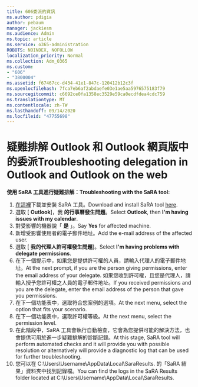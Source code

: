 ```yaml
---
title: 606委派的資訊
ms.author: pdigia
author: pebaum
manager: jackiesm
ms.audience: Admin
ms.topic: article
ms.service: o365-administration
ROBOTS: NOINDEX, NOFOLLOW
localization_priority: Normal
ms.collection: Adm_O365
ms.custom:
- "606"
- "3800004"
ms.assetid: f67467cc-d434-41e1-847c-120412b12c3f
ms.openlocfilehash: 7fca7eb6af2abdaefe03e1ae5aa5976575183f79
ms.sourcegitcommit: c6692ce0fa1358ec3529e59ca0ecdfdea4cdc759
ms.translationtype: MT
ms.contentlocale: zh-TW
ms.lasthandoff: 09/14/2020
ms.locfileid: "47755698"
---
```

# <a name="troubleshooting-delegation-in-outlook-and-outlook-on-the-web"></a><span data-ttu-id="bb0ae-102">疑難排解 Outlook 和 Outlook 網頁版中的委派</span><span class="sxs-lookup"><span data-stu-id="bb0ae-102">Troubleshooting delegation in Outlook and Outlook on the web</span></span>

<span data-ttu-id="bb0ae-103">**使用 SaRA 工具進行疑難排解：**</span><span class="sxs-lookup"><span data-stu-id="bb0ae-103">**Troubleshooting with the SaRA tool:**</span></span>

1. <span data-ttu-id="bb0ae-104">[在這裡](https://aka.ms/SaRA-SkypeForBusinessSignIn)下載並安裝 SaRA 工具。</span><span class="sxs-lookup"><span data-stu-id="bb0ae-104">Download and install SaRA tool [here](https://aka.ms/SaRA-SkypeForBusinessSignIn).</span></span>
1. <span data-ttu-id="bb0ae-105">選取 [ **Outlook**]，我 **的行事曆發生問題**。</span><span class="sxs-lookup"><span data-stu-id="bb0ae-105">Select **Outlook**, then **I'm having issues with my calendar**.</span></span>
1. <span data-ttu-id="bb0ae-106">對受影響的機器說「 **是** 」。</span><span class="sxs-lookup"><span data-stu-id="bb0ae-106">Say **Yes** for affected machine.</span></span>
1. <span data-ttu-id="bb0ae-107">新增受影響使用者的電子郵件地址。</span><span class="sxs-lookup"><span data-stu-id="bb0ae-107">Add the e-mail address of the affected user.</span></span>
1. <span data-ttu-id="bb0ae-108">選取 [ **我的代理人許可權發生問題**]。</span><span class="sxs-lookup"><span data-stu-id="bb0ae-108">Select **I'm having problems with delegate permissions**.</span></span>
1. <span data-ttu-id="bb0ae-109">在下一個提示中，如果您是提供許可權的人員，請輸入代理人的電子郵件地址。</span><span class="sxs-lookup"><span data-stu-id="bb0ae-109">At the next prompt, if you are the person giving permissions, enter the email address of your delegate.</span></span> <span data-ttu-id="bb0ae-110">如果您收到許可權，且您是代理人，請輸入授予您許可權之人員的電子郵件地址。</span><span class="sxs-lookup"><span data-stu-id="bb0ae-110">If you received permissions and you are the delegate, enter the email address of the person that gave you permissions.</span></span>
1. <span data-ttu-id="bb0ae-111">在下一個功能表中，選取符合您案例的選項。</span><span class="sxs-lookup"><span data-stu-id="bb0ae-111">At the next menu, select the option that fits your scenario.</span></span>
1. <span data-ttu-id="bb0ae-112">在下一個功能表中，選取許可權等級。</span><span class="sxs-lookup"><span data-stu-id="bb0ae-112">At the next menu, select the permission level.</span></span>
1. <span data-ttu-id="bb0ae-113">在此階段中，SaRA 工具會執行自動檢查，它會為您提供可能的解決方法，也會提供可用於進一步疑難排解的診斷記錄。</span><span class="sxs-lookup"><span data-stu-id="bb0ae-113">At this stage, SaRA tool will perform automated checks and it will provide you with possible resolution or alternatively will provide a diagnostic log that can be used for further troubleshooting.</span></span>
1. <span data-ttu-id="bb0ae-114">您可以在 C:\Users\Username\AppData\Local\SaraResults. 的「SaRA 結果」資料夾中找到記錄檔。</span><span class="sxs-lookup"><span data-stu-id="bb0ae-114">You can find the logs in the SaRA Results folder located at C:\Users\Username\AppData\Local\SaraResults.</span></span>
